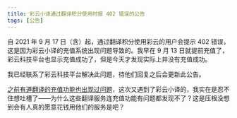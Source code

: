 ```yaml
---
title: 彩云小译通过翻译积分使用时报 402 错误的公告
tags: [公告]
---
```


自 2021 年 9 月 17 日（含）起，通过翻译积分使用彩云的用户会提示 402 错误，这是因为彩云小译的充值系统出现问题导致的。我早在 9 月 13 日就提前充值了，彩云科技平台也显示充值成功了，但是今天才发现实际上并没有充值成功。

我已经联系了彩云科技平台解决此问题，待他们回复之后会更新此公告。

[之前有道翻译的充值功能也出现过问题](/blog/2021/08/12/yd)，这次又遇到了彩云小译的，我实在是忍不住想吐槽了——为什么这些翻译服务连充值功能有问题都发现不了？这是压根没想到会有人真的愿意花钱用他们的服务是吧？
